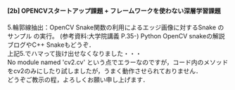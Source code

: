 #### [2b] OPENCVスタートアップ課題 + フレームワークを使わない深層学習課題
5.輪郭線抽出：OpenCV Snake関数の利用によるエッジ画像に対するSnake のサンプル の実行。 (参考資料:大学院講義 P.35-) Python OpenCV snakeの解説ブログやC++ Snakeもどうぞ．<br>
上記5.でハマって抜け出せなくなりました・・・<br>
No module named 'cv2.cv' という点でエラーなのですが，コード内のメソッドをcv2のみにしたり試しましたが，うまく動作させられておりません．<br>
どうぞご教示の程，よろしくお願い申し上げます．<br>
